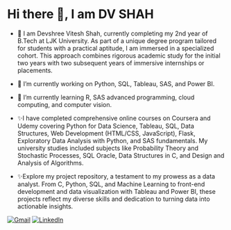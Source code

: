 # Hi there 👋, I am DV SHAH

- 🤗 I am Devshree Vitesh Shah, currently completing my 2nd year of B.Tech at LJK University. As part of a unique degree program tailored for students with a practical aptitude, I am immersed in a specialized cohort. This approach combines rigorous academic study for the initial two years with two subsequent years of immersive internships or placements.

- 🔭 I’m currently working on Python, SQL, Tableau, SAS, and Power BI.
- 🌱 I’m currently learning R, SAS advanced programming, cloud computing, and computer vision. 

- ✨I have completed comprehensive online courses on Coursera and Udemy covering Python for Data Science, Tableau, SQL, Data Structures, Web Development (HTML/CSS, JavaScript), Flask, Exploratory Data Analysis with Python, and SAS fundamentals. My university studies included subjects like Probability Theory and  Stochastic Processes, SQL Oracle, Data Structures in C, and Design and Analysis of Algorithms.

- ✨Explore my project repository, a testament to my prowess as a data analyst. From C, Python, SQL, and Machine Learning to front-end development and data visualization with Tableau and Power BI, these projects reflect my diverse skills and dedication to turning data into actionable insights.

[![Gmail](https://img.shields.io/badge/-Gmail-red?style=for-the-badge&logo=gmail&logoColor=white)](mailto:shahdv94@gmail.com)
[![LinkedIn](https://img.shields.io/badge/-LinkedIn-blue?style=for-the-badge&logo=linkedin&logoColor=white)](https://www.linkedin.com/in/dv-shah-a98517242)
